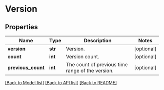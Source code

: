 # Version

## Properties
Name | Type | Description | Notes
------------ | ------------- | ------------- | -------------
**version** | **str** | Version. | [optional] 
**count** | **int** | Version count. | [optional] 
**previous_count** | **int** | The count of previous time range of the version. | [optional] 

[[Back to Model list]](../README.md#documentation-for-models) [[Back to API list]](../README.md#documentation-for-api-endpoints) [[Back to README]](../README.md)

